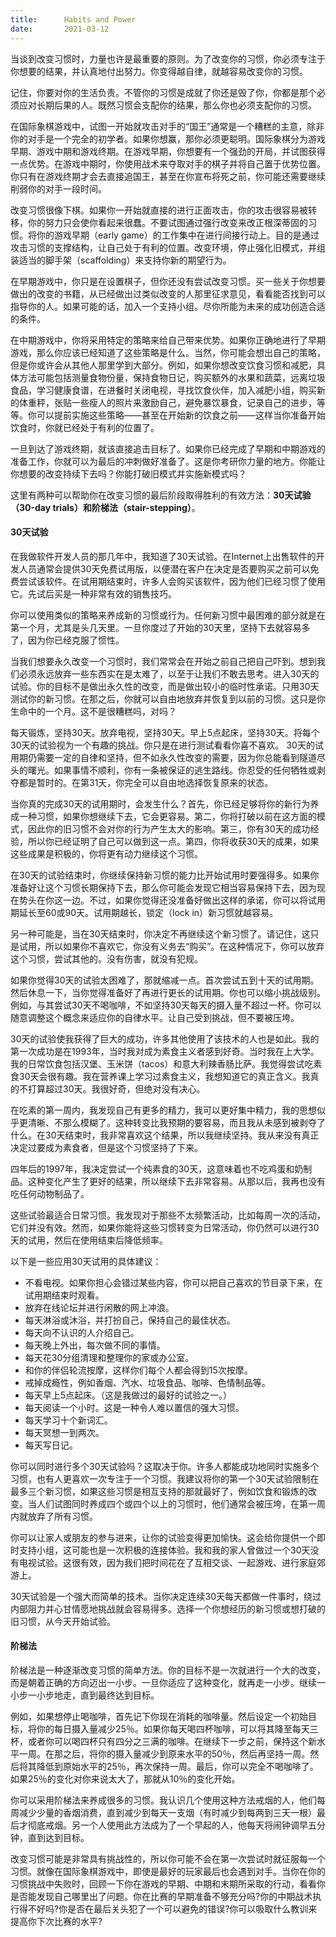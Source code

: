 ```yaml
---
title:      Habits and Power
date:       2021-03-12
---
```


当谈到改变习惯时，力量也许是最重要的原则。为了改变你的习惯，你必须专注于你想要的结果，并认真地付出努力。你变得越自律，就越容易改变你的习惯。

记住，你要对你的生活负责。不管你的习惯是成就了你还是毁了你，你都是那个必须应对长期后果的人。既然习惯会支配你的结果，那么你也必须支配你的习惯。

在国际象棋游戏中，试图一开始就攻击对手的“国王”通常是一个糟糕的主意，除非你的对手是一个完全的初学者。如果你想赢，那你必须更聪明。国际象棋分为游戏早期、游戏中期和游戏终期。在游戏早期，你想要有一个强劲的开局，并试图获得一点优势。在游戏中期时，你使用战术来夺取对手的棋子并将自己置于优势位置。你只有在游戏终期才会去直接追国王，甚至在你宣布将死之前，你可能还需要继续削弱你的对手一段时间。

改变习惯很像下棋。如果你一开始就直接的进行正面攻击，你的攻击很容易被转移，你的努力只会使你看起来很蠢。不要试图通过强行改变来改正根深蒂固的习惯。将你的游戏早期（early game）的工作集中在进行间接行动上。目的是通过攻击习惯的支撑结构，让自己处于有利的位置。改变环境，停止强化旧模式，并组装适当的脚手架（scaffolding）来支持你新的期望行为。

在早期游戏中，你只是在设置棋子，但你还没有尝试改变习惯。买一些关于你想要做出的改变的书籍，从已经做出过类似改变的人那里征求意见，看看能否找到可以指导你的人。如果可能的话，加入一个支持小组。尽你所能为未来的成功创造合适的条件。

在中期游戏中，你将采用特定的策略来给自己带来优势。如果你正确地进行了早期游戏，那么你应该已经知道了这些策略是什么。当然，你可能会想出自己的策略，但是你或许会从其他人那里学到大部分。例如，如果你想改变饮食习惯和减肥，具体方法可能包括测量食物份量，保持食物日记，购买额外的水果和蔬菜，远离垃圾食品，学习健康食谱，在进餐时关闭电视，寻找饮食伙伴，加入减肥小组，购买新的体重秤，张贴一些瘦人的照片来激励自己，避免暴饮暴食，记录自己的进步，等等。你可以提前实施这些策略——甚至在开始新的饮食之前——这样当你准备开始饮食时，你就已经处于有利的位置了。

一旦到达了游戏终期，就该直接追击目标了。如果你已经完成了早期和中期游戏的准备工作，你就可以为最后的冲刺做好准备了。这是你考研你力量的地方。你能让你想要的改变持续下去吗？你能打破旧模式并实施新模式吗？

这里有两种可以帮助你在改变习惯的最后阶段取得胜利的有效方法：**30天试验（30-day trials）**和**阶梯法（stair-stepping）**。

#### 30天试验

在我做软件开发人员的那几年中，我知道了30天试验。在Internet上出售软件的开发人员通常会提供30天免费试用版，以便潜在客户在决定是否要购买之前可以免费尝试该软件。在试用期结束时，许多人会购买该软件，因为他们已经习惯了使用它。先试后买是一种非常有效的销售技巧。

你可以使用类似的策略来养成新的习惯或行为。任何新习惯中最困难的部分就是在第一个月，尤其是头几天里。一旦你度过了开始的30天里，坚持下去就容易多了，因为你已经克服了惯性。

当我们想要永久改变一个习惯时，我们常常会在开始之前自己把自己吓到。想到我们必须永远放弃一些东西实在是太难了，以至于让我们不敢去思考。进入30天的试验。你的目标不是做出永久性的改变，而是做出较小的临时性承诺。只用30天测试你的新习惯。在那之后，你就可以自由地放弃并恢复到以前的习惯。这只是你生命中的一个月。这不是很糟糕吗，对吗？

每天锻炼，坚持30天。放弃电视，坚持30天。早上5点起床，坚持30天。将每个30天的试验视为一个有趣的挑战。你只是在进行测试看看你喜不喜欢。 30天的试用期仍需要一定的自律和坚持，但不如永久性改变的需要，因为你总能看到隧道尽头的曙光。如果事情不顺利，你有一条被保证的逃生路线。你忍受的任何牺牲或剥夺都是暂时的。在第31天，你完全可以自由地选择恢复原来的状态。

当你真的完成30天的试用期时，会发生什么？首先，你已经足够将你的新行为养成一种习惯，如果你想继续下去，它会更容易。第二，你将打破以前在这方面的模式，因此你的旧习惯不会对你的行为产生太大的影响。第三，你有30天的成功经验，所以你已经证明了自己可以做到这一点。第四，你将收获30天的成果，如果这些成果是积极的，你将更有动力继续这个习惯。

在30天的试验结束时，你继续保持新习惯的能力比开始试用时要强得多。如果你准备好让这个习惯长期保持下去，那么你可能会发现它相当容易保持下去，因为现在势头在你这一边。不过，如果你觉得还没准备好做出这样的承诺，你可以将试用期延长至60或90天。试用期越长，锁定（lock in）新习惯就越容易。

另一种可能是，当在30天结束时，你决定不再继续这个新习惯了。请记住，这只是试用，所以如果你不喜欢它，你没有义务去“购买”。在这种情况下，你可以放弃这个习惯，尝试其他的。没有伤害，就没有犯规。

如果你觉得30天的试验太困难了，那就缩减一点。首次尝试五到十天的试用期。然后休息一下，当你觉得准备好了再进行更长的试用期。你也可以缩小挑战级别。例如，与其尝试30天不喝咖啡，不如坚持30天每天的摄入量不超过一杯。你可以随意调整这个概念来适应你的自律水平。让自己受到挑战，但不要被压垮。

30天的试验使我获得了巨大的成功，许多其他使用了该技术的人也是如此。我的第一次成功是在1993年，当时我对成为素食主义者感到好奇。当时我在上大学。我的日常饮食包括汉堡、玉米饼（tacos）和意大利辣香肠比萨。我觉得尝试吃素食30天会很有趣。我在营养课上学习过素食主义，我想知道它的真正含义。我真的不打算超过30天。我很好奇，但绝对没有决心。

在吃素的第一周内，我发现自己有更多的精力，我可以更好集中精力，我的思想似乎更清晰、不那么模糊了。这种转变比我预期的要容易，而且我从未感到被剥夺了什么。在30天结束时，我非常喜欢这个结果，所以我继续坚持。我从来没有真正决定过要成为素食者，但是这个习惯坚持了下来。

四年后的1997年，我决定尝试一个纯素食的30天，这意味着也不吃鸡蛋和奶制品。这种变化产生了更好的结果，所以继续下去非常容易。从那以后，我再也没有吃任何动物制品了。

这些试验最适合日常习惯。我发现对于那些不太频繁活动，比如每周一次的活动，它们并没有效。然而，如果你能将这些习惯转变为日常活动，你仍然可以进行30天的试用，然后在使用结束后降低频率。

以下是一些应用30天试用的具体建议：

* 不看电视。如果你担心会错过某些内容，你可以把自己喜欢的节目录下来，在试用期结束时观看。
* 放弃在线论坛并进行闲散的网上冲浪。
* 每天淋浴或沐浴，并打扮自己，保持自己的最佳状态。
* 每天向不认识的人介绍自己。
* 每天晚上外出，每次做不同的事情。
* 每天花30分组清理和整理你的家或办公室。
* 和你的伴侣轮流按摩，这样你们每个人都会得到15次按摩。
* 戒掉成瘾性，例如香烟、汽水、垃圾食品、咖啡、色情制品等。
* 每天早上5点起床。（这是我做过的最好的试验之一。）
* 每天阅读一个小时。这是一种令人难以置信的强大习惯。
* 每天学习十个新词汇。
* 每天冥想一到两次。
* 每天写日记。

你可以同时进行多个30天试验吗？这取决于你。许多人都能成功地同时实施多个习惯，也有人更喜欢一次专注于一个习惯。我建议将你的第一个30天试验限制在最多三个新习惯，如果这些习惯是相互支持的那就最好了，例如饮食和锻炼的改变。当人们试图同时养成四个或四个以上的习惯时，他们通常会被压垮，在第一周内就放弃了所有习惯。

你可以让家人或朋友的参与进来，让你的试验变得更加愉快。这会给你提供一个即时支持小组，这可能也是一次积极的连接体验。我和我的家人曾做过一个30天没有电视试验。这很有效，因为我们把时间花在了互相交谈、一起游戏、进行家庭郊游上。

30天试验是一个强大而简单的技术。当你决定连续30天每天都做一件事时，绕过内部阻力并心甘情愿地挑战就会容易得多。选择一个你想经历的新习惯或想打破的旧习惯，从今天开始试验。


#### 阶梯法

阶梯法是一种逐渐改变习惯的简单方法。你的目标不是一次就进行一个大的改变，而是朝着正确的方向迈出一小步。一旦你适应了这种变化，就再走一小步。继续一小步一小步地走，直到最终达到目标。

例如，如果想停止喝咖啡，首先记下你现在消耗的咖啡量。然后设定一个初始目标，将你的每日摄入量减少25％。如果你每天喝四杯咖啡，可以将其降至每天三杯，或者你可以喝四杯只有四分之三满的咖啡。在继续下一步之前，保持这个新水平一周。在那之后，将你的摄入量减少到原来水平的50％，然后再坚持一周。然后将其降低到原始水平的25％，再次保持一周。最后，你可以完全不喝咖啡了。如果25％的变化对你来说太大了，那就从10％的变化开始。

你可以采用阶梯法来养成很多的习惯。我认识几个使用这种方法戒烟的人，他们每周减少少量的香烟消费，直到减少到每天一支烟（有时减少到每两到三天一根）最后才彻底戒烟。另一个人使用此方法成为了一个早起的人，他每天将闹钟调早五分钟，直到达到目标。

改变习惯可能是非常具有挑战性的，所以你可能不会在第一次尝试时就征服每一个习惯。就像在国际象棋游戏中，即使是最好的玩家最后也会遇到对手。当你在你的习惯挑战中失败时，回顾一下你在游戏的早期、中期和末期所采取的行动，看看你是否能发现自己哪里出了问题。你在比赛的早期准备不够充分吗?你的中期战术执行得不好吗?你是否在最后关头犯了一个可以避免的错误?你可以吸取什么教训来提高你下次比赛的水平?